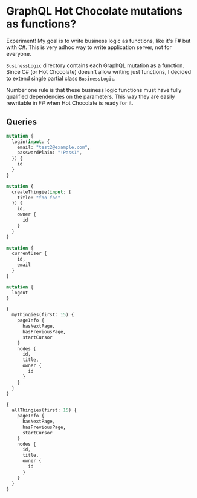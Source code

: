 # GraphQL Hot Chocolate mutations as functions?

Experiment! My goal is to write business logic as functions, like it's F# but with C#. This is very adhoc way to write application server, not for everyone.

`BusinessLogic` directory contains each GraphQL mutation as a function. Since C# (or Hot Chocolate) doesn't allow writing just functions, I decided to extend single partial class `BusinessLogic`. 

Number one rule is that these business logic functions must have fully qualified dependencies on the parameters. This way they are easily rewritable in F# when Hot Chocolate is ready for it.



## Queries

```graphql
mutation {
  login(input: {
    email: "test2@example.com",
    passwordPlain: "!Pass1",
  }) {
    id
  }
}

mutation {
  createThingie(input: {
    title: "foo foo"
  }) {
    id,
    owner {
      id
    }
  }
}

mutation { 
  currentUser {
    id,
    email
  }
}

mutation {
  logout
}

{
  myThingies(first: 15) {
    pageInfo {
      hasNextPage,
      hasPreviousPage,
      startCursor
    }
    nodes {
      id,
      title,
      owner {
        id
      }
    }
  }
}

{
  allThingies(first: 15) {
    pageInfo {
      hasNextPage,
      hasPreviousPage,
      startCursor
    }
    nodes {
      id,
      title,
      owner {
        id
      }
    }
  }
}


```